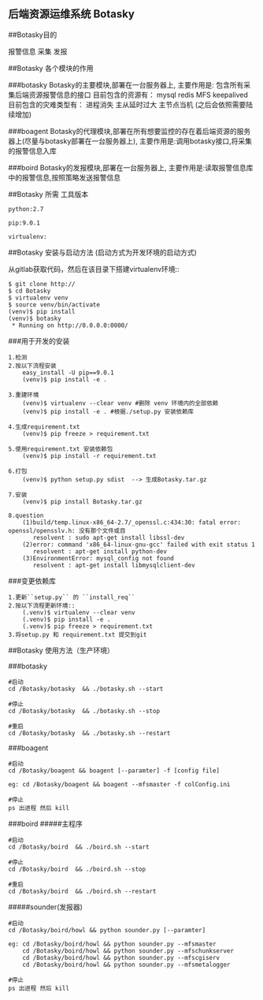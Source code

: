 后端资源运维系统 Botasky
--

##Botasky目的

报警信息 采集 发报


##Botasky 各个模块的作用


###botasky
Botasky的主要模块,部署在一台服务器上,
主要作用是:            包含所有采集后端资源报警信息的接口
目前包含的资源有：     mysql redis MFS keepalived
目前包含的灾难类型有： 进程消失 主从延时过大 主节点当机 
(之后会依照需要陆续增加)

###boagent
Botasky的代理模块,部署在所有想要监控的存在着后端资源的服务器上(尽量与botasky部署在一台服务器上),
主要作用是:调用botasky接口,将采集的报警信息入库

###boird
Botasky的发报模块,部署在一台服务器上,
主要作用是:读取报警信息库中的报警信息,按照策略发送报警信息



##Botasky 所需 工具版本


```
python:2.7

pip:9.0.1

virtualenv:
```

##Botasky 安装与启动方法 (启动方式为开发环境的启动方式)


从gitlab获取代码，然后在该目录下搭建virtualenv环境::

    $ git clone http://
    $ cd Botasky
    $ virtualenv venv
    $ source venv/bin/activate
    (venv)$ pip install
    (venv)$ botasky
     * Running on http://0.0.0.0:0000/


###用于开发的安装

```
1.检测
2.按以下流程安装
    easy_install -U pip==9.0.1
    (venv)$ pip install -e .

3.重建环境
    (venv)$ virtualenv --clear venv #删除 venv 环境内的全部依赖
    (venv)$ pip install -e . #根据./setup.py 安装依赖库

4.生成requirement.txt
    (venv)$ pip freeze > requirement.txt

5.使用requirement.txt 安装依赖包
    (venv)$ pip install -r requirement.txt

6.打包
    (venv)$ python setup.py sdist  --> 生成Botasky.tar.gz

7.安装
    (venv)$ pip install Botasky.tar.gz
```

```
8.question
    (1)build/temp.linux-x86_64-2.7/_openssl.c:434:30: fatal error: openssl/opensslv.h: 没有那个文件或目
       resolvent : sudo apt-get install libssl-dev
    (2)error: command 'x86_64-linux-gnu-gcc' failed with exit status 1
       resolvent : apt-get install python-dev
    (3)EnvironmentError: mysql_config not found
       resolvent : apt-get install libmysqlclient-dev
```
###变更依赖库

```
1.更新``setup.py`` 的 ``install_req``
2.按以下流程更新环境::
    (.venv)$ virtualenv --clear venv
    (.venv)$ pip install -e .
    (.venv)$ pip freeze > requirement.txt
3.将setup.py 和 requirement.txt 提交到git
```

##Botasky 使用方法（生产环境）

###botasky
```
#启动
cd /Botasky/botasky  && ./botasky.sh --start

#停止
cd /Botasky/botasky  && ./botasky.sh --stop

#重启
cd /Botasky/botasky  && ./botasky.sh --restart

```
###boagent
```
#启动
cd /Botasky/boagent && boagent [--paramter] -f [config file]

eg: cd /Botasky/boagent && boagent --mfsmaster -f colConfig.ini

#停止
ps 出进程 然后 kill
```


###boird 
#####主程序
```
#启动
cd /Botasky/boird  && ./boird.sh --start

#停止
cd /Botasky/boird  && ./boird.sh --stop

#重启
cd /Botasky/boird  && ./boird.sh --restart
```
#####sounder(发报器)

```
#启动
cd /Botasky/boird/howl && python sounder.py [--paramter]

eg: cd /Botasky/boird/howl && python sounder.py --mfsmaster
    cd /Botasky/boird/howl && python sounder.py --mfschunkserver
    cd /Botasky/boird/howl && python sounder.py --mfscgiserv
    cd /Botasky/boird/howl && python sounder.py --mfsmetalogger

#停止
ps 出进程 然后 kill
```


